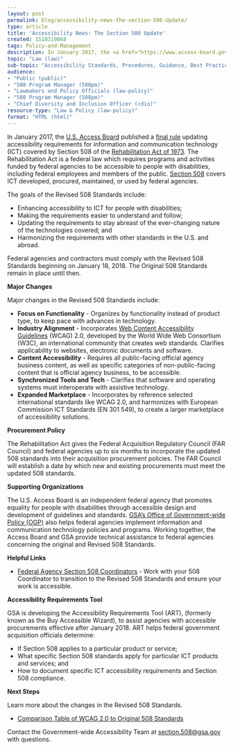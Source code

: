 ```yaml
---
layout: post
permalink: blog/accessibility-news-the-section-508-Update/
type: article
title: 'Accessibility News: The Section 508 Update'
created: 1510319868
tags: Policy-and-Management
description: In January 2017, the <a href="https://www.access-board.gov/">U.S. Access Board</a> published a <a href="https://www.access-board.gov/guidelines-and-standards/communications-and-it/about-the-ict-refresh/final-rule">final rule</a> updating accessibility requirements for information and communication technology (ICT) covered by Section 508 of the <a href="https://www.access-board.gov/the-board/laws/rehabilitation-act-of-1973">Rehabilitation Act of 1973</a>.
topic: "Law (law)"
sub-topic: "Accessibility Standards, Procedures, Guidance, Best Practices"
audience:
- "Public (public)"
- "508 Program Manager (508pm)"
- "Lawmakers and Policy Officials (law-policy)"
- "508 Program Manager (508pm)"
- "Chief Diversity and Inclusion Officer (cdio)"
resource-type: "Law & Policy (law-policy)"
format: "HTML (html)"
---
```


In January 2017, the [U.S. Access Board][1] published a [final rule][2] updating accessibility requirements for information and communication technology (ICT) covered by Section 508 of the [Rehabilitation Act of 1973][3]. The Rehabilitation Act is a federal law which requires programs and activities funded by federal agencies to be accessible to people with disabilities, including federal employees and members of the public. [Section 508][4] covers ICT developed, procured, maintained, or used by federal agencies.

The goals of the Revised 508 Standards include:

  * Enhancing accessibility to ICT for people with disabilities;
  * Making the requirements easier to understand and follow;
  * Updating the requirements to stay abreast of the ever-changing nature of the technologies covered; and
  * Harmonizing the requirements with other standards in the U.S. and abroad.

Federal agencies and contractors must comply with the Revised 508 Standards beginning on January 18, 2018. The Original 508 Standards remain in place until then.

**Major Changes**

Major changes in the Revised 508 Standards include:

  * **Focus on Functionality** - Organizes by functionality instead of product type, to keep pace with advances in technology.
  * **Industry Alignment** - Incorporates [Web Content Accessibility Guidelines][5] (WCAG) 2.0, developed by the World Wide Web Consortium (W3C), an international community that creates web standards. Clarifies applicability to websites, electronic documents and software.
  * **Content Accessibility** - Requires all public-facing official agency business content, as well as specific categories of non-public-facing content that is official agency business, to be accessible.
  * **Synchronized Tools and Tech** - Clarifies that software and operating systems must interoperate with assistive technology.
  * **Expanded Marketplace** - Incorporates by reference selected international standards like WCAG 2.0, and harmonizes with European Commission ICT Standards (EN 301 549), to create a larger marketplace of accessibility solutions.

**Procurement Policy**

The Rehabilitation Act gives the Federal Acquisition Regulatory Council (FAR Council) and federal agencies up to six months to incorporate the updated 508 standards into their acquisition procurement policies. The FAR Council will establish a date by which new and existing procurements must meet the updated 508 standards.

**Supporting Organizations**

The U.S. Access Board is an independent federal agency that promotes equality for people with disabilities through accessible design and development of guidelines and standards. [GSA’s Office of Government-wide Policy (OGP)][6] also helps federal agencies implement information and communication technology policies and programs. Working together, the Access Board and GSA provide technical assistance to federal agencies concerning the original and Revised 508 Standards.

**Helpful Links**

  * [Federal Agency Section 508 Coordinators][7] - Work with your 508 Coordinator to transition to the Revised 508 Standards and ensure your work is accessible.

**Accessibility Requirements Tool**

GSA is developing the Accessibility Requirements Tool (ART), (formerly known as the Buy Accessible Wizard), to assist agencies with accessible procurements effective after January 2018. ART helps federal government acquisition officials determine:

  * If Section 508 applies to a particular product or service;
  * What specific Section 508 standards apply for particular ICT products and services; and
  * How to document specific ICT accessibility requirements and Section 508 compliance.

**Next Steps**

Learn more about the changes in the Revised 508 Standards.

  * [Comparison Table of WCAG 2.0 to Original 508 Standards][8]

Contact the Government-wide Accessibility Team at <section.508@gsa.gov> with questions.

 [1]: https://www.access-board.gov/
 [2]: https://www.access-board.gov/guidelines-and-standards/communications-and-it/about-the-ict-refresh/final-rule
 [3]: https://www.access-board.gov/the-board/laws/rehabilitation-act-of-1973
 [4]: {{site.baseurl}}/manage/laws-and-policies
 [5]: http://www.w3.org/TR/WCAG20/
 [6]: https://gsa.gov/portal/content/104550
 [7]: {{site.baseurl}}/tools/program-manager-listing/
 [8]: https://www.access-board.gov/ict/wcag2ict.html
